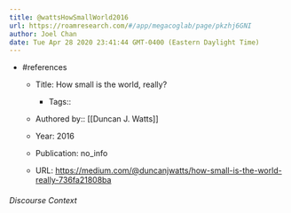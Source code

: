 ```yaml
---
title: @wattsHowSmallWorld2016
url: https://roamresearch.com/#/app/megacoglab/page/pkzhj6GNI
author: Joel Chan
date: Tue Apr 28 2020 23:41:44 GMT-0400 (Eastern Daylight Time)
---
```


- #references

    - Title: How small is the world, really?

        - Tags::

    - Authored by::  [[Duncan J. Watts]]

    - Year: 2016

    - Publication: no_info

    - URL: https://medium.com/@duncanjwatts/how-small-is-the-world-really-736fa21808ba

###### Discourse Context


